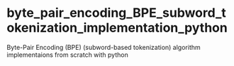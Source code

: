 # byte_pair_encoding_BPE_subword_tokenization_implementation_python
Byte-Pair Encoding (BPE) (subword-based tokenization) algorithm implementaions from scratch with python
